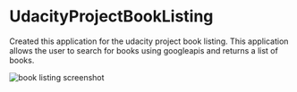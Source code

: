 # UdacityProjectBookListing

Created this application for the udacity project book listing.
This application allows the user to search for books using googleapis and returns a list of books.

![book listing screenshot](https://cloud.githubusercontent.com/assets/26686429/25714796/1e309020-30f1-11e7-8683-69f5dba6483b.png)
